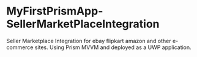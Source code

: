 # MyFirstPrismApp-SellerMarketPlaceIntegration
Seller Marketplace Integration for ebay flipkart amazon and other e-commerce sites. Using Prism MVVM and deployed as a UWP application.
